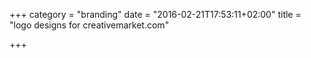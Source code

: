 +++
category = "branding"
date = "2016-02-21T17:53:11+02:00"
title = "logo designs for creativemarket.com"

+++
